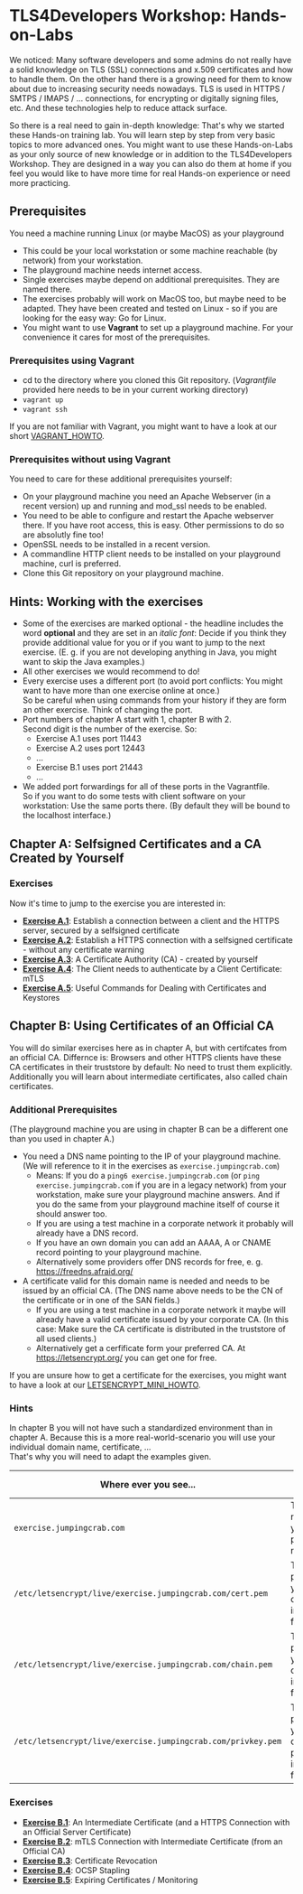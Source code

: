 # TLS4Developers Workshop: Hands-on-Labs

We noticed: Many software developers and some admins do not really have a solid knowledge on TLS (SSL) connections and x.509 certificates and how to handle them. On the other hand there is a growing need for them to know about due to increasing security needs nowadays. TLS is used in HTTPS / SMTPS / IMAPS / ... connections, for encrypting or digitally signing files, etc. And these technologies help to reduce attack surface.

So there is a real need to gain in-depth knowledge: That's why we started these Hands-on training lab. You will learn step by step from very basic topics to more advanced ones. You might want to use these Hands-on-Labs as your only source of new knowledge or in addition to the TLS4Developers Workshop. They are designed in a way you can also do them at home if you feel you would like to have more time for real Hands-on experience or need more practicing.

## Prerequisites

You need a machine running Linux (or maybe MacOS) as your playground

   * This could be your local workstation or some machine reachable (by network) from your workstation.
   * The playground machine needs internet access.
   * Single exercises maybe depend on additional prerequisites. They are named there.
   * The exercises probably will work on MacOS too, but maybe need to be adapted. They have been created and tested on Linux - so if you are looking for the easy way: Go for Linux.
   * You might want to use __Vagrant__ to set up a playground machine. For your convenience it cares for most of the prerequisites.

### Prerequisites using Vagrant

   * cd to the directory where you cloned this Git repository. (*Vagrantfile* provided here needs to be in your current working directory)
   * `vagrant up`
   * `vagrant ssh`

If you are not familiar with Vagrant, you might want to have a look at our short [VAGRANT_HOWTO](VAGRANT_HOWTO.md).

### Prerequisites without using Vagrant

You need to care for these additional prerequisites yourself:

   * On your playground machine you need an Apache Webserver (in a recent version) up and running and mod_ssl needs to be enabled.
   * You need to be able to configure and restart the Apache webserver there. If you have root access, this is easy. Other permissions to do so are absolutly fine too!
   * OpenSSL needs to be installed in a recent version.
   * A commandline HTTP client needs to be installed on your playground machine, curl is preferred.
   * Clone this Git repository on your playground machine.

## Hints: Working with the exercises

   * Some of the exercises are marked optional - the headline includes the word **optional** and they are set in an _italic font_: Decide if you think they provide additional value for you or if you want to jump to the next exercise. (E. g. if you are not developing anything in Java, you might want to skip the Java examples.)
   * All other exercises we would recommend to do!
   * Every exercise uses a different port (to avoid port conflicts: You might want to have more than one exercise online at once.)  
     So be careful when using commands from your history if they are form an other exercise. Think of changing the port.
   * Port numbers of chapter A start with 1, chapter B with 2.  
     Second digit is the number of the exercise. So:  
      - Exercise A.1 uses port 11443
      - Exercise A.2 uses port 12443
      - ...
      - Exercise B.1 uses port 21443
      - ...
   * We added port forwardings for all of these ports in the Vagrantfile.  
     So if you want to do some tests with client software on your workstation: Use the same ports there. (By default they will be bound to the localhost interface.)

## Chapter A: Selfsigned Certificates and a CA Created by Yourself

### Exercises

Now it's time to jump to the exercise you are interested in:

   * [__Exercise A.1__](exercises/A1/):
     Establish a connection between a client and the HTTPS server, secured by a selfsigned certificate
   * [__Exercise A.2__](exercises/A2/):
     Establish a HTTPS connection with a selfsigned certificate - without any certificate warning
   * [__Exercise A.3__](exercises/A3/):
     A Certificate Authority (CA) - created by yourself
   * [__Exercise A.4__](exercises/A4/):
     The Client needs to authenticate by a Client Certificate: mTLS
   * [__Exercise A.5__](exercises/A5/):
     Useful Commands for Dealing with Certificates and Keystores


## Chapter B: Using Certificates of an Official CA

You will do similar exercises here as in chapter A, but with certifcates from an official CA. Differnce is: Browsers and other HTTPS clients have these CA certificates in their truststore by default: No need to trust them explicitly.  
Additionally you will learn about intermediate certificates, also called chain certificates.

### Additional Prerequisites

(The playground machine you are using in chapter B can be a different one than you used in chapter A.)

   * You need a DNS name pointing to the IP of your playground machine.  
     (We will reference to it in the exercises as `exercise.jumpingcrab.com`)
      - Means: If you do a `ping6 exercise.jumpingcrab.com` (or `ping exercise.jumpingcrab.com` if you are in a legacy network) from your workstation, make sure your playground machine answers. And if you do the same from your playground machine itself of course it should answer too.
      - If you are using a test machine in a corporate network it probably will already have a DNS record.
      - If you have an own domain you can add an AAAA, A or CNAME record pointing to your playground machine.
      - Alternatively some providers offer DNS records for free, e. g. https://freedns.afraid.org/
   * A certificate valid for this domain name is needed and needs to be issued by an official CA.
     (The DNS name above needs to be the CN of the certificate or in one of the SAN fields.)
      - If you are using a test machine in a corporate network it maybe will already have a valid certificate issued by your corporate CA. (In this case: Make sure the CA certificate is distributed in the truststore of all used clients.)
      - Alternatively get a cerfificate form your preferred CA. At https://letsencrypt.org/ you can get one for free.

If you are unsure how to get a certificate for the exercises, you might want to have a look at our [LETSENCRYPT_MINI_HOWTO](LETSENCRYPT_MINI_HOWTO.md).

### Hints

In chapter B you will not have such a standardized environment than in chapter A. Because this is a more real-world-scenario you will use your individual domain name, certificate, ...  
That's why you will need to adapt the examples given.

| Where ever you see...                                        | Replace it by...                                               |
|--------------------------------------------------------------|----------------------------------------------------------------|
| `exercise.jumpingcrab.com`                                   | The DNS name of your playgroud machine.                        |
| `/etc/letsencrypt/live/exercise.jumpingcrab.com/cert.pem`    | The full path of your certificate in PEM format.               |
| `/etc/letsencrypt/live/exercise.jumpingcrab.com/chain.pem`   | The full path of your chain certificate in PEM format.         |
| `/etc/letsencrypt/live/exercise.jumpingcrab.com/privkey.pem` | The full path of your certificate's private key in PEM format. |

### Exercises

   * [__Exercise B.1__](exercises/B1/):
     An Intermediate Certificate (and a HTTPS Connection with an Official Server Certificate)
   * [__Exercise B.2__](exercises/B2/):
     mTLS Connection with Intermediate Certificate (from an Official CA)
   * [__Exercise B.3__](exercises/B3/):
     Certificate Revocation
   * [__Exercise B.4__](exercises/B4/):
     OCSP Stapling
   * [__Exercise B.5__](exercises/B5/):
     Expiring Certificates / Monitoring
